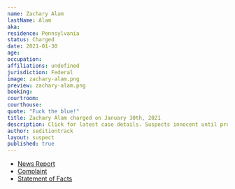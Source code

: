 ```yaml
---
name: Zachary Alam
lastName: Alam
aka:
residence: Pennsylvania
status: Charged
date: 2021-01-30
age:
occupation:
affiliations: undefined
jurisdiction: Federal
image: zachary-alam.png
preview: zachary-alam.png
booking:
courtroom:
courthouse:
quote: "Fuck the blue!"
title: Zachary Alam charged on January 30th, 2021
description: Click for latest case details. Suspects innocent until proven guilty.
author: seditiontrack
layout: suspect
published: true
---
```

- [News Report](https://www.thedailybeast.com/rioter-charged-for-giving-capitol-cop-a-concussion-feds)
- [Complaint](https://www.justice.gov/opa/page/file/1362956/download)
- [Statement of Facts](https://www.justice.gov/opa/page/file/1362956/download)
